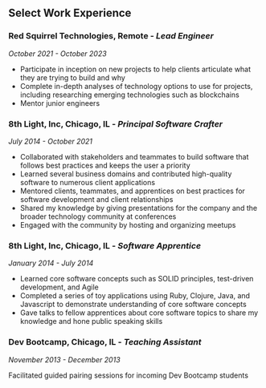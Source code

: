 ## Select Work Experience

### Red Squirrel Technologies, Remote - _Lead Engineer_

_October 2021 - October 2023_

- Participate in inception on new projects to help clients articulate what they are trying to build and why
- Complete in-depth analyses of technology options to use for projects, including researching emerging technologies such as blockchains
- Mentor junior engineers

### 8th Light, Inc, Chicago, IL - _Principal Software Crafter_

_July 2014 - October 2021_

- Collaborated with stakeholders and teammates to build software that follows best practices and keeps the user a priority
- Learned several business domains and contributed high-quality software to numerous client applications
- Mentored clients, teammates, and apprentices on best practices for software development and client relationships
- Shared my knowledge by giving presentations for the company and the broader technology community at conferences
- Engaged with the community by hosting and organizing meetups

### 8th Light, Inc, Chicago, IL - _Software Apprentice_

_January 2014 - July 2014_

- Learned core software concepts such as SOLID principles, test-driven development, and Agile
- Completed a series of toy applications using Ruby, Clojure, Java, and Javascript to demonstrate understanding of core software concepts
- Gave talks to fellow apprentices about core software topics to share my knowledge and hone public speaking skills

### Dev Bootcamp, Chicago, IL - _Teaching Assistant_

_November 2013 - December 2013_

Facilitated guided pairing sessions for incoming Dev Bootcamp students
